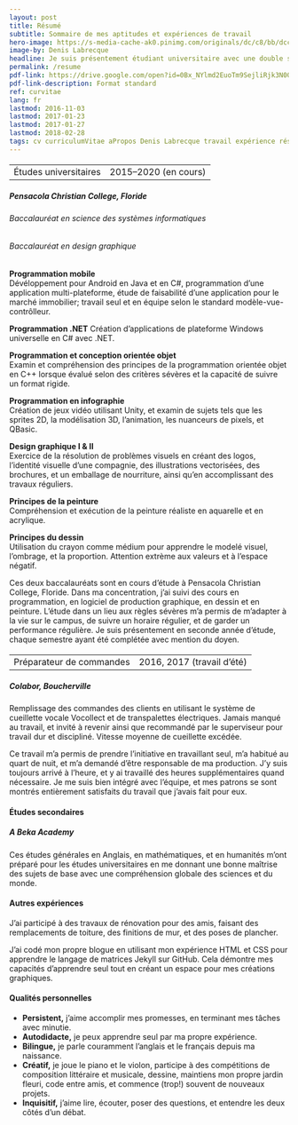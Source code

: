 ```yaml
---
layout: post
title: Résumé
subtitle: Sommaire de mes aptitudes et expériences de travail
hero-image: https://s-media-cache-ak0.pinimg.com/originals/dc/c8/bb/dcc8bbdd1b01ad29cfb098394e36d901.jpg
image-by: Denis Labrecque
headline: Je suis présentement étudiant universitaire avec une double spécialisation en systèmes informatiques et en design graphique.
permalink: /resume
pdf-link: https://drive.google.com/open?id=0Bx_NYlmd2EuoTm9SejliRjk3N00
pdf-link-description: Format standard
ref: curvitae
lang: fr
lastmod: 2016-11-03
lastmod: 2017-01-23
lastmod: 2017-01-27
lastmod: 2018-02-28
tags: cv curriculumVitae aPropos Denis Labrecque travail expérience résumé biographie université étudiant systèmesInformatiques designGraphique
---
```

<div class="resume-wrapper">
  
<h4><table><tr><td>Études universitaires</td><td>2015&ndash;2020 (en cours)</td></tr></table></h4>
<h5 class="workplace">Pensacola Christian College, Floride</h5>
<h6>Baccalauréat en science des systèmes informatiques</h6>
<h6>Baccalauréat en design graphique</h6>
<p class="note"><strong>Programmation mobile</strong><br />Dévéloppement pour Android en Java et en C#, programmation d’une application multi-plateforme, étude de faisabilité d’une application pour le marché immobilier; travail seul et en équipe selon le standard modèle-vue-contrôlleur.
  <p class="note"><strong>Programmation .NET</strong> Création d’applications de plateforme Windows universelle en C# avec .NET.</p>
  <p class="note"><strong>Programmation et conception orientée objet</strong><br />Examin et compréhension des principes de la programmation orientée objet en C++ lorsque évalué selon des critères sévères et la capacité de suivre un format rigide.</p>
<p class="note"><strong>Programmation en infographie</strong><br />Création de jeux vidéo utilisant Unity, et examin de sujets tels que les sprites 2D, la modélisation 3D, l’animation, les nuanceurs de pixels, et QBasic.</p>
<p class="note"><strong>Design graphique I & II</strong><br />Exercice de la résolution de problèmes visuels en créant des logos, l’identité visuelle d’une compagnie, des illustrations vectorisées, des brochures, et un emballage de nourriture, ainsi qu’en accomplissant des travaux réguliers.</p>
<p class="note"><strong>Principes de la peinture</strong><br />Compréhension et exécution de la peinture réaliste en aquarelle et en acrylique.</p>
<p class="note"><strong>Principes du dessin</strong><br />Utilisation du crayon comme médium pour apprendre le modelé visuel, l’ombrage, et la proportion. Attention extrème aux valeurs et à l’espace négatif.</p>
<p>Ces deux baccalauréats sont en cours d’étude à Pensacola Christian College, Floride. Dans ma concentration, j’ai suivi des cours en programmation, en logiciel de production graphique, en dessin et en peinture. L’étude dans un lieu aux règles sévères m’a permis de m’adapter à la vie sur le campus, de suivre un horaire régulier, et de garder un performance régulière. Je suis présentement en seconde année d’étude, chaque semestre ayant été complétée avec mention du doyen.</p>

<h4><table><tr><td>Préparateur de commandes</td><td>2016, 2017 (travail d’été)</td></tr></table></h4>
<h5 class="workplace">Colabor, Boucherville</h5>
<p>Remplissage des commandes des clients en utilisant le système de cueillette vocale Vocollect et de transpalettes électriques. Jamais manqué au travail, et invité à revenir ainsi que recommandé par le superviseur pour travail dur et discipliné. Vitesse moyenne de cueillette excédée.</p>
<p>Ce travail m’a permis de prendre l’initiative en travaillant seul, m’a habitué au quart de nuit, et m’a demandé d’être responsable de ma production. J’y suis toujours arrivé à l’heure, et y ai travaillé des heures supplémentaires quand nécessaire. Je me suis bien intégré avec l’équipe, et mes patrons se sont montrés entièrement satisfaits du travail que j’avais fait pour eux.</p>
  
  <h4>Études secondaires</h4>
  <h5 class="workplace">A Beka Academy</h5>
  <p>Ces études générales en Anglais, en mathématiques, et en humanités m’ont préparé pour les études universitaires en me donnant une bonne maîtrise des sujets de base avec une compréhension globale des sciences et du monde.</p>

<h4>Autres expériences</h4>
<p>J’ai participé à des travaux de rénovation pour des amis, faisant des remplacements de toiture, des finitions de mur, et des poses de plancher.</p>
<p>J’ai codé mon propre blogue en utilisant mon expérience HTML et CSS pour apprendre le langage de matrices Jekyll sur GitHub. Cela démontre mes capacités d’apprendre seul tout en créant un espace pour mes créations graphiques.</p>

<h4>Qualités personnelles</h4>
<ul>
<li><strong>Persistent,</strong> j’aime accomplir mes promesses, en terminant mes tâches avec minutie.</li>
<li><strong>Autodidacte,</strong> je peux apprendre seul par ma propre expérience.</li>
<li><strong>Bilingue,</strong> je parle couramment l’anglais et le français depuis ma naissance.</li>
<li><strong>Créatif,</strong> je joue le piano et le violon, participe à des compétitions de composition littéraire et musicale, dessine, maintiens mon propre jardin fleuri, code entre amis, et commence (trop!) souvent de nouveaux projets.</li>
<li><strong>Inquisitif,</strong> j’aime lire, écouter, poser des questions, et entendre les deux côtés d’un débat.</li>
</ul>
</div>



<!--
<ul>
<li>{% include cite.html title="Baccalauréat en science des systèmes informatiques" description="“In PCC’s computer information systems major, students prepare for a variety of industry positions by learning to plan, program, and manage computer information systems, networks, databases, and websites. Students receive hands-on experience in a broad range of technologies and programming languages, gaining the logical thinking and disciplined documentation necessary to work with computer information systems.
Because the emphasis is on programming, students learn computer languages such as Java, COBOL, HTML, JavaScript, and SQL, with optional electives providing experience in PHP and other languages. Students also receive database, networking, and computer hardware experience. In the capstone course, Systems Design, students collaborate to develop a small business computer application from the initial design stage to final implementation.”" href="http://www.pcci.edu/academics/divisions/professionalstudies/business/ComputerInformationSystems.aspx" date="22 janvier 2017" %}</li>
<li>{% include cite.html title="Baccalauréat en design graphique" description="“Commercial advertising/graphic design firms, businesses, and Christian ministries need creative and efficient designers who can produce clear, visual communication using advanced technology. With abundant hands-on instruction, students begin by developing fundamental drawing and design skills using traditional media, while also learning essential computer application skills using Apple iMac computers and Adobe® Creative Cloud software. Advanced training in creative problem solving, as well as two semesters each of web design and multimedia production, helps fully prepare students to design practical, useful solutions to common graphic problems.
The program includes internships in the field and courses to develop digital portfolios and self-promotional materials for potential employers. With the senior portfolio exhibit, students complete the program and showcase their best work.”" href="http://www.pcci.edu/academics/divisions/visualandperformingarts/visualarts/GraphicDesign.aspx" date="22 janvier 2017" %}</li>
</ul>
-->

